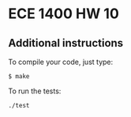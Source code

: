 # ECE 1400 HW 10

## Additional instructions

To compile your code, just type:
```
$ make
```
To run the tests:
```
./test
```
